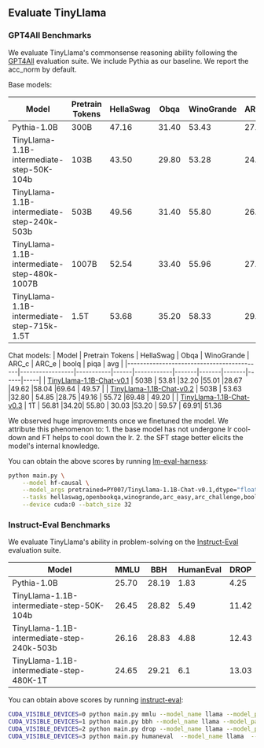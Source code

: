 ## Evaluate TinyLlama

### GPT4All Benchmarks

We evaluate TinyLlama's commonsense reasoning ability following the [GPT4All](https://gpt4all.io/index.html) evaluation suite. We include Pythia as our baseline. We report the acc_norm by default. 

Base models:

| Model                                     | Pretrain Tokens | HellaSwag | Obqa | WinoGrande | ARC_c | ARC_e | boolq | piqa | avg |
|-------------------------------------------|-----------------|-----------|------|------------|-------|-------|-------|------|-----|
| Pythia-1.0B                               |        300B     | 47.16     | 31.40| 53.43      | 27.05 | 48.99 | 60.83 | 69.21 | 48.30 |
| TinyLlama-1.1B-intermediate-step-50K-104b |        103B     | 43.50     | 29.80| 53.28      | 24.32 | 44.91 | 59.66 | 67.30 | 46.11|
| TinyLlama-1.1B-intermediate-step-240k-503b|        503B     | 49.56     |31.40 |55.80       |26.54  |48.32  |56.91  |69.42  | 48.28 |
| TinyLlama-1.1B-intermediate-step-480k-1007B |     1007B     | 52.54     | 33.40 | 55.96      | 27.82 | 52.36 | 59.54 | 69.91 | 50.22 |
| TinyLlama-1.1B-intermediate-step-715k-1.5T |     1.5T     | 53.68     | 35.20 | 58.33      | 29.18 | 51.89 | 59.08 | 71.65 | 51.29 |

Chat models:
| Model                                     | Pretrain Tokens | HellaSwag | Obqa | WinoGrande | ARC_c | ARC_e | boolq | piqa | avg |
|-------------------------------------------|-----------------|-----------|------|------------|-------|-------|-------|------|-----|
| [TinyLlama-1.1B-Chat-v0.1](https://huggingface.co/PY007/TinyLlama-1.1B-Chat-v0.1)                 |        503B     | 53.81     |32.20 |55.01       |28.67  |49.62  |58.04  |69.64  | 49.57 |
| [TinyLlama-1.1B-Chat-v0.2](https://huggingface.co/PY007/TinyLlama-1.1B-Chat-v0.2)                   |        503B     | 53.63     |32.80 | 54.85      |28.75  |49.16  | 55.72 |69.48  | 49.20 |
| [TinyLlama-1.1B-Chat-v0.3](https://huggingface.co/PY007/TinyLlama-1.1B-Chat-v0.3)                   |   1T            | 56.81     |34.20| 55.80       | 30.03 |53.20  | 59.57 | 69.91| 51.36


We observed huge improvements once we finetuned the model. We attribute this phenomenon to: 1. the base model has not undergone lr cool-down and FT helps to cool down the lr. 2. the SFT stage better elicits the model's internal knowledge.

You can obtain the above scores by running [lm-eval-harness](https://github.com/EleutherAI/lm-evaluation-harness):
```bash
python main.py \
    --model hf-causal \
    --model_args pretrained=PY007/TinyLlama-1.1B-Chat-v0.1,dtype="float" \
    --tasks hellaswag,openbookqa,winogrande,arc_easy,arc_challenge,boolq,piqa\
    --device cuda:0 --batch_size 32
```



### Instruct-Eval Benchmarks
We evaluate TinyLlama's ability in problem-solving on the [Instruct-Eval](https://github.com/declare-lab/instruct-eval) evaluation suite. 


| Model                                     | MMLU | BBH  | HumanEval | DROP |
|-------------------------------------------|------|------|-----------|------|
| Pythia-1.0B                               | 25.70| 28.19| 1.83      | 4.25 |
| TinyLlama-1.1B-intermediate-step-50K-104b | 26.45|28.82 |5.49       |11.42 |
| TinyLlama-1.1B-intermediate-step-240k-503b|26.16 |  28.83   |4.88       | 12.43|
| TinyLlama-1.1B-intermediate-step-480K-1T  |24.65 | 29.21  |  6.1     | 13.03 |


You can obtain above scores by running [instruct-eval](https://github.com/declare-lab/instruct-eval):
```bash
CUDA_VISIBLE_DEVICES=0 python main.py mmlu --model_name llama --model_path PY007/TinyLlama-1.1B-intermediate-step-480K-1T
CUDA_VISIBLE_DEVICES=1 python main.py bbh --model_name llama --model_path PY007/TinyLlama-1.1B-intermediate-step-480K-1T
CUDA_VISIBLE_DEVICES=2 python main.py drop --model_name llama --model_path PY007/TinyLlama-1.1B-intermediate-step-480K-1T
CUDA_VISIBLE_DEVICES=3 python main.py humaneval  --model_name llama  --n_sample 1 --model_path PY007/TinyLlama-1.1B-intermediate-step-480K-1T
